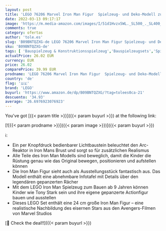 ```yaml
---
layout: post
title: 'LEGO 76206 Marvel Iron Man Figur  Spielzeug- und Deko-Modell zum Sammeln und Bauen für Kinder ab 9 Jahren aus Avengers: Age of Ultron  Infinity Saga'
date: 2022-03-13 09:17:17
image: 'https://m.media-amazon.com/images/I/51d1Hvzx5WL._SL500_._SL400_.jpg'
comments: true
category: ofertas
author: 'tole.es'
slug: 'B09BNTQZXG-de LEGO 76206 Marvel Iron Man Figur Spielzeug- und Deko-...'
sku: 'B09BNTQZXG-de'
tags: [ 'Bauspielzeug & Konstruktionsspielzeug','Bauspielzeugsets','Spielzeug','lego', ]
actualPrice: 26.02 EUR
currency: EUR
price: 26.02
comparePrice: 39.99 EUR
prodname: 'LEGO 76206 Marvel Iron Man Figur  Spielzeug- und Deko-Modell zum Sammeln und Bauen für Kinder ab 9 Jahren aus Avengers: Age of Ultron  Infinity Saga'
country: 'de'
flag: '🇩🇪'
brand: 'LEGO'
buyurl: 'https://www.amazon.de/dp/B09BNTQZXG/?tag=tolees0ca-21'
descuento: '34.93'
average: '26.6976923076923'
---
```


You've got [{{< param title >}}]({{< param buyurl >}}) at the following link:

[![{{< param prodname >}}]({{< param image >}})]({{< param buyurl >}})

ℹ️:

- Ein per Knopfdruck bedienbarer Lichtbaustein beleuchtet den Arc-Reaktor in Iron Mans Brust und sorgt so für zusätzlichen Realismus
- Alle Teile des Iron Man Modells sind beweglich, damit die Kinder die Rüstung genau wie das Original bewegen, positionieren und aufstellen können
- Die Iron Man Figur sieht auch als Ausstellungsstück fantastisch aus. Das Modell enthält eine abnehmbare Infotafel mit Details über den legendären gepanzerten Rächer
- Mit dem LEGO Iron Man Spielzeug zum Bauen ab 9 Jahren können Kinder wie Tony Stark sein und ihre eigene gepanzerte Actionfigur bauen und ausstellen
- Dieses LEGO Set enthält eine 24 cm große Iron Man Figur – eine realistische Nachbildung des eisernen Stars aus den Avengers-Filmen von Marvel Studios

[🛒 Check the deal!!]({{< param buyurl >}})
